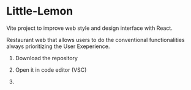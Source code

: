 # Little-Lemon

Vite project to improve web style and design interface with React.

Restaurant web that allows users to do the conventional functionalities always prioritizing the User Exeperience.

1. Download the repository

2. Open it in code editor (VSC)

3. 
